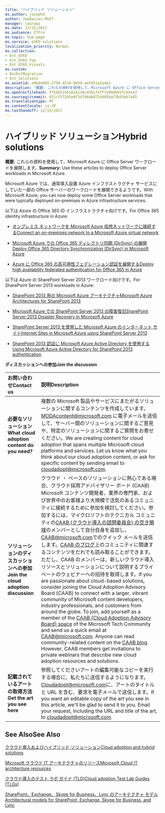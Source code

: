```yaml
---
title: "ハイブリッド ソリューション"
ms.author: josephd
author: JoeDavies-MSFT
manager: laurawi
ms.date: 12/15/2017
ms.audience: ITPro
ms.topic: hub-page
ms.service: o365-solutions
localization_priority: Normal
ms.collection:
- Ent_O365
- Ent_O365_Top
- Ent_O365_Visuals
ms.custom:
- DecEntMigration
- Ent_Solutions
ms.assetid: e9b8e065-2750-4534-9d39-aafd51a2a4e2
description: "概要: これらの資料を使用して、Microsoft Azure に Office Server ワークロードを展開します。"
ms.openlocfilehash: 5f5de515b1624128cd381feff7e994b93fce4187
ms.sourcegitcommit: d31cf57295e8f3d798ab971d405baf3bd3eb7a45
ms.translationtype: MT
ms.contentlocale: ja-JP
ms.lasthandoff: 12/15/2017
---
```

# <a name="hybrid-solutions"></a><span data-ttu-id="c03de-103">ハイブリッド ソリューション</span><span class="sxs-lookup"><span data-stu-id="c03de-103">Hybrid solutions</span></span>

 <span data-ttu-id="c03de-104">**概要:** これらの資料を使用して、Microsoft Azure に Office Server ワークロードを展開します。</span><span class="sxs-lookup"><span data-stu-id="c03de-104">**Summary:** Use these articles to deploy Office Server workloads in Microsoft Azure.</span></span>
  
<span data-ttu-id="c03de-105">Microsoft Azure では、通常導入設置 Azure インフラストラクチャ サービスにしていた一部の Office サーバーのワークロードを展開できるようです。</span><span class="sxs-lookup"><span data-stu-id="c03de-105">With Microsoft Azure, you can now deploy some Office Server workloads that were typically deployed on-premises in Azure infrastructure services.</span></span>
  
<span data-ttu-id="c03de-106">以下は Azure の Office 365 ID インフラストラクチャ向けです。</span><span class="sxs-lookup"><span data-stu-id="c03de-106">For Office 365 identity infrastructure in Azure:</span></span>
  
- [<span data-ttu-id="c03de-107">オンプレミス ネットワークを Microsoft Azure 仮想ネットワークに接続する</span><span class="sxs-lookup"><span data-stu-id="c03de-107">Connect an on-premises network to a Microsoft Azure virtual network</span></span>](connect-an-on-premises-network-to-a-microsoft-azure-virtual-network.md)
    
- [<span data-ttu-id="c03de-108">Microsoft Azure での Office 365 ディレクトリ同期 (DirSync) の展開</span><span class="sxs-lookup"><span data-stu-id="c03de-108">Deploy Office 365 Directory Synchronization (DirSync) in Microsoft Azure</span></span>](deploy-office-365-directory-synchronization-dirsync-in-microsoft-azure.md)
    
- [<span data-ttu-id="c03de-109">Azure に Office 365 の高可用性フェデレーション認証を展開する</span><span class="sxs-lookup"><span data-stu-id="c03de-109">Deploy high availability federated authentication for Office 365 in Azure</span></span>](deploy-high-availability-federated-authentication-for-office-365-in-azure.md)
    
<span data-ttu-id="c03de-110">以下は Azure の SharePoint Server 2013 ワークロード向けです。</span><span class="sxs-lookup"><span data-stu-id="c03de-110">For SharePoint Server 2013 workloads in Azure:</span></span>
  
- [<span data-ttu-id="c03de-111">SharePoint 2013 用の Microsoft Azure アーキテクチャ</span><span class="sxs-lookup"><span data-stu-id="c03de-111">Microsoft Azure Architectures for SharePoint 2013</span></span>](microsoft-azure-architectures-for-sharepoint-2013.md)
    
- [<span data-ttu-id="c03de-112">Microsoft Azure での SharePoint Server 2013 の障害復旧</span><span class="sxs-lookup"><span data-stu-id="c03de-112">SharePoint Server 2013 Disaster Recovery in Microsoft Azure</span></span>](sharepoint-server-2013-disaster-recovery-in-microsoft-azure.md)
    
- [<span data-ttu-id="c03de-113">SharePoint Server 2013 を使用した Microsoft Azure のインターネット サイト</span><span class="sxs-lookup"><span data-stu-id="c03de-113">Internet Sites in Microsoft Azure using SharePoint Server 2013</span></span>](internet-sites-in-microsoft-azure-using-sharepoint-server-2013.md)
    
- [<span data-ttu-id="c03de-114">SharePoint 2013 認証に Microsoft Azure Active Directory を使用する</span><span class="sxs-lookup"><span data-stu-id="c03de-114">Using Microsoft Azure Active Directory for SharePoint 2013 authentication</span></span>](using-microsoft-azure-active-directory-for-sharepoint-2013-authentication.md)
    
<span data-ttu-id="c03de-115">**ディスカッションへの参加**</span><span class="sxs-lookup"><span data-stu-id="c03de-115">**Join the discussion**</span></span>

|<span data-ttu-id="c03de-116">**お問い合わせ**</span><span class="sxs-lookup"><span data-stu-id="c03de-116">**Contact us**</span></span>|<span data-ttu-id="c03de-117">**説明**</span><span class="sxs-lookup"><span data-stu-id="c03de-117">**Description**</span></span>|
|:-----|:-----|
|<span data-ttu-id="c03de-118">**必要なソリューション**</span><span class="sxs-lookup"><span data-stu-id="c03de-118">**What cloud adoption content do you need?**</span></span> <br/> |<span data-ttu-id="c03de-p101">複数の Microsoft 製品やサービスにまたがるソリューションに関するコンテンツを作成しています。[MODAcontent@microsoft.com](mailto:cloudadopt@microsoft.com?Subject=[Cloud%20Adoption%20Content%20Feedback]:%20) に電子メールを送信して、サーバー間のソリューションに関するご意見や、特定のソリューションに関するご質問をお寄せください。</span><span class="sxs-lookup"><span data-stu-id="c03de-p101">We are creating content for cloud adoption that spans multiple Microsoft cloud platforms and services. Let us know what you think about our cloud adoption content, or ask for specific content by sending email to [cloudadopt@microsoft.com](mailto:cloudadopt@microsoft.com?Subject=[Cloud%20Adoption%20Content%20Feedback]:%20).  </span></span><br/> |
|<span data-ttu-id="c03de-121">**ソリューションのディスカッションへの参加**</span><span class="sxs-lookup"><span data-stu-id="c03de-121">**Join the cloud adoption discussion**</span></span> <br/> |<span data-ttu-id="c03de-p102">クラウド ・ ベースのソリューションに熱心である場合、クラウド採用アドバイザリー ボード (CAAB) Microsoft コンテンツ開発者、業界の専門家、および世界中のお客様より大規模で活気のあるコミュニティに接続するために参加を検討してください。参加するには、マイクロソフトのテクニカル コミュニティの[CAAB (クラウド導入の諮問委員会) の空き領域](https://aka.ms/caab)のメンバーとして自分自身を追加し、 [CAAB@microsoft.com](mailto:caab@microsoft.com?Subject=I%20just%20joined%20the%20Cloud%20Adoption%20Advisory%20Board!)でのクイック メールを送信します。[CAAB のブログ](https://blogs.technet.com/b/solutions_advisory_board/)上のコミュニティに関連するコンテンツをだれでも読み取ることができます。ただし、CAAB のメンバーは、新しいクラウド導入リソースとソリューションについて説明するプライベートのウェビナーへの招待を取得します。</span><span class="sxs-lookup"><span data-stu-id="c03de-p102">If you are passionate about cloud-based solutions, consider joining the Cloud Adoption Advisory Board (CAAB) to connect with a larger, vibrant community of Microsoft content developers, industry professionals, and customers from around the globe. To join, add yourself as a member of the [CAAB (Cloud Adoption Advisory Board) space](https://aka.ms/caab) of the Microsoft Tech Community and send us a quick email at [CAAB@microsoft.com](mailto:caab@microsoft.com?Subject=I%20just%20joined%20the%20Cloud%20Adoption%20Advisory%20Board!). Anyone can read community-related content on the [CAAB blog](https://blogs.technet.com/b/solutions_advisory_board/). However, CAAB members get invitations to private webinars that describe new cloud adoption resources and solutions.  </span></span><br/> |
|<span data-ttu-id="c03de-125">**記載されているアートの取得方法**</span><span class="sxs-lookup"><span data-stu-id="c03de-125">**Get the art you see here**</span></span> <br/> |<span data-ttu-id="c03de-p103">参照してくださいアートの編集可能なコピーを実行する場合に、私たちに送信するようになります。[Cloudadopt@microsoft.com](mailto:cloudadopt@microsoft.com?subject=[Art%20Request]:%20)に、アートのタイトルと URL を含む、要求を電子メールで送信します。</span><span class="sxs-lookup"><span data-stu-id="c03de-p103">If you want an editable copy of the art you see in this article, we'll be glad to send it to you. Email your request, including the URL and title of the art, to [cloudadopt@microsoft.com](mailto:cloudadopt@microsoft.com?subject=[Art%20Request]:%20).  </span></span><br/> |
   
## <a name="see-also"></a><span data-ttu-id="c03de-128">See Also</span><span class="sxs-lookup"><span data-stu-id="c03de-128">See Also</span></span>

[<span data-ttu-id="c03de-129">クラウド導入およびハイブリッド ソリューション</span><span class="sxs-lookup"><span data-stu-id="c03de-129">Cloud adoption and hybrid solutions</span></span>](cloud-adoption-and-hybrid-solutions.md)
  
[<span data-ttu-id="c03de-130">Microsoft クラウド IT アーキテクチャのリソース</span><span class="sxs-lookup"><span data-stu-id="c03de-130">Microsoft Cloud IT architecture resources</span></span>](microsoft-cloud-it-architecture-resources.md)
  
[<span data-ttu-id="c03de-131">クラウド導入のテスト ラボ ガイド (TLG)</span><span class="sxs-lookup"><span data-stu-id="c03de-131">Cloud adoption Test Lab Guides (TLGs)</span></span>](cloud-adoption-test-lab-guides-tlgs.md)
  
[<span data-ttu-id="c03de-132">SharePoint、Exchange、Skype for Business、Lync のアーキテクチャ モデル</span><span class="sxs-lookup"><span data-stu-id="c03de-132">Architectural models for SharePoint, Exchange, Skype for Business, and Lync</span></span>](architectural-models-for-sharepoint-exchange-skype-for-business-and-lync.md)


